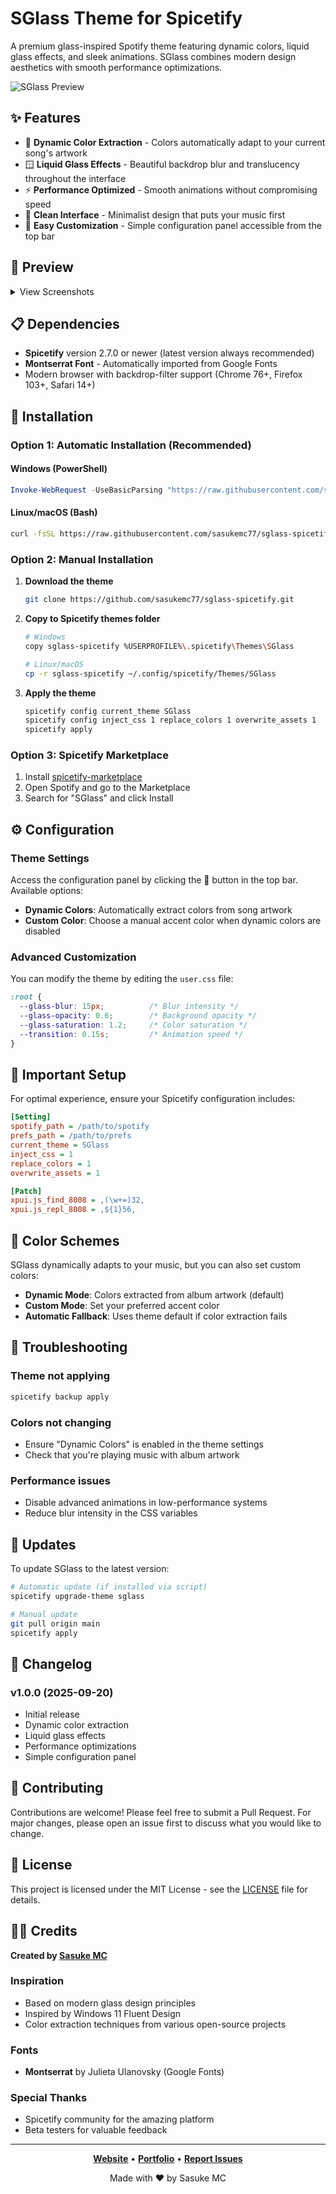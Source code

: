 # SGlass Theme for Spicetify

A premium glass-inspired Spotify theme featuring dynamic colors, liquid glass effects, and sleek animations. SGlass combines modern design aesthetics with smooth performance optimizations.

![SGlass Preview](preview/theme.png)

## ✨ Features

- 🎨 **Dynamic Color Extraction** - Colors automatically adapt to your current song's artwork
- 🪟 **Liquid Glass Effects** - Beautiful backdrop blur and translucency throughout the interface
- ⚡ **Performance Optimized** - Smooth animations without compromising speed
- 🎵 **Clean Interface** - Minimalist design that puts your music first
- 🔧 **Easy Customization** - Simple configuration panel accessible from the top bar

## 📸 Preview

<details>
<summary>View Screenshots</summary>

### Main Interface
![Main Interface](preview/theme.png)

### Configuration Panel
![Configuration](preview/config.png)

</details>

## 📋 Dependencies

- **Spicetify** version 2.7.0 or newer (latest version always recommended)
- **Montserrat Font** - Automatically imported from Google Fonts
- Modern browser with backdrop-filter support (Chrome 76+, Firefox 103+, Safari 14+)

## 🚀 Installation

### Option 1: Automatic Installation (Recommended)

#### Windows (PowerShell)
```powershell
Invoke-WebRequest -UseBasicParsing "https://raw.githubusercontent.com/sasukemc77/sglass-spicetify/main/install.ps1" | Invoke-Expression
```

#### Linux/macOS (Bash)
```bash
curl -fsSL https://raw.githubusercontent.com/sasukemc77/sglass-spicetify/main/install.sh | sh
```

### Option 2: Manual Installation

1. **Download the theme**
   ```bash
   git clone https://github.com/sasukemc77/sglass-spicetify.git
   ```

2. **Copy to Spicetify themes folder**
   ```bash
   # Windows
   copy sglass-spicetify %USERPROFILE%\.spicetify\Themes\SGlass
   
   # Linux/macOS
   cp -r sglass-spicetify ~/.config/spicetify/Themes/SGlass
   ```

3. **Apply the theme**
   ```bash
   spicetify config current_theme SGlass
   spicetify config inject_css 1 replace_colors 1 overwrite_assets 1
   spicetify apply
   ```

### Option 3: Spicetify Marketplace

1. Install [spicetify-marketplace](https://github.com/spicetify/spicetify-marketplace)
2. Open Spotify and go to the Marketplace
3. Search for "SGlass" and click Install

## ⚙️ Configuration

### Theme Settings

Access the configuration panel by clicking the 🎨 button in the top bar. Available options:

- **Dynamic Colors**: Automatically extract colors from song artwork
- **Custom Color**: Choose a manual accent color when dynamic colors are disabled

### Advanced Customization

You can modify the theme by editing the `user.css` file:

```css
:root {
  --glass-blur: 15px;          /* Blur intensity */
  --glass-opacity: 0.6;        /* Background opacity */
  --glass-saturation: 1.2;     /* Color saturation */
  --transition: 0.15s;         /* Animation speed */
}
```

## 🔧 Important Setup

For optimal experience, ensure your Spicetify configuration includes:

```ini
[Setting]
spotify_path = /path/to/spotify
prefs_path = /path/to/prefs
current_theme = SGlass
inject_css = 1
replace_colors = 1
overwrite_assets = 1

[Patch]
xpui.js_find_8008 = ,(\w+=)32,
xpui.js_repl_8008 = ,${1}56,
```

## 🎨 Color Schemes

SGlass dynamically adapts to your music, but you can also set custom colors:

- **Dynamic Mode**: Colors extracted from album artwork (default)
- **Custom Mode**: Set your preferred accent color
- **Automatic Fallback**: Uses theme default if color extraction fails

## 🐛 Troubleshooting

### Theme not applying
```bash
spicetify backup apply
```

### Colors not changing
- Ensure "Dynamic Colors" is enabled in the theme settings
- Check that you're playing music with album artwork

### Performance issues
- Disable advanced animations in low-performance systems
- Reduce blur intensity in the CSS variables

## 🔄 Updates

To update SGlass to the latest version:

```bash
# Automatic update (if installed via script)
spicetify upgrade-theme sglass

# Manual update
git pull origin main
spicetify apply
```

## 📝 Changelog

### v1.0.0 (2025-09-20)
- Initial release
- Dynamic color extraction
- Liquid glass effects
- Performance optimizations
- Simple configuration panel

## 🤝 Contributing

Contributions are welcome! Please feel free to submit a Pull Request. For major changes, please open an issue first to discuss what you would like to change.

## 📄 License

This project is licensed under the MIT License - see the [LICENSE](LICENSE) file for details.

## 👨‍💻 Credits

**Created by [Sasuke MC](https://sasukemc77.com)**

### Inspiration
- Based on modern glass design principles
- Inspired by Windows 11 Fluent Design
- Color extraction techniques from various open-source projects

### Fonts
- **Montserrat** by Julieta Ulanovsky (Google Fonts)

### Special Thanks
- Spicetify community for the amazing platform
- Beta testers for valuable feedback

---

<div align="center">

**[Website](https://sasukemc77.com)** • **[Portfolio](https://sasukemc77.com)** • **[Report Issues](https://github.com/sasukemc77/sglass-spicetify/issues)**

Made with ❤️ by Sasuke MC

</div>